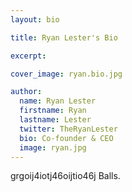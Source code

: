 ```yaml
---
layout: bio

title: Ryan Lester's Bio

excerpt:

cover_image: ryan.bio.jpg

author:
  name: Ryan Lester
  firstname: Ryan
  lastname: Lester
  twitter: TheRyanLester
  bio: Co-founder & CEO
  image: ryan.jpg
---
```

grgoij4iotj46oijtio46j Balls.